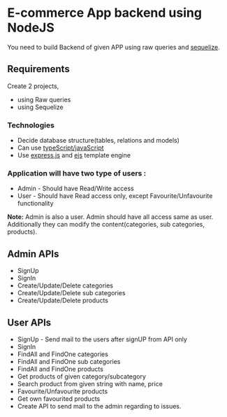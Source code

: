 # E-commerce App backend using NodeJS

You need to build Backend of given APP using raw queries and [sequelize](https://sequelize.org/docs/v6/getting-started/).
  
## Requirements

Create 2 projects, 
- using Raw queries 
- using Sequelize

### Technologies

- Decide database structure(tables, relations and models)
- Can use [typeScript/javaScript](https://www.typescriptlang.org/docs/handbook/typescript-from-scratch.html)
- Use [express.js](https://www.tutorialspoint.com/nodejs/nodejs_express_framework.htm) and [ejs](https://www.digitalocean.com/community/tutorials/how-to-use-ejs-to-template-your-node-application) template engine

### Application will have two type of users :

- Admin - Should have Read/Write access
- User - Should have Read access only, except Favourite/Unfavourite functionality

**Note:** Admin is also a user. Admin should have all access same as user. Additionally they can modify the content(categories, sub categories, products).


## Admin APIs

- SignUp
- SignIn
- Create/Update/Delete categories
- Create/Update/Delete sub categories
- Create/Update/Delete products

## User APIs

- SignUp - Send mail to the users after signUP from API only
- SignIn
- FindAll and FindOne categories
- FindAll and FindOne sub categories
- FindAll and FindOne products
- Get products of given category/subcategory
- Search product from given string with name, price
- Favourite/Unfavourite products
- Get own favourited products
- Create API to send mail to the admin  regarding to issues.


